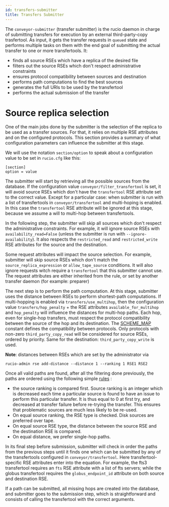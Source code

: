 ```yaml
---
id: transfers-submitter
title: Transfers Submitter
---
```


The `conveyor-submitter` (transfer submitter) is the rucio daemon in charge
of submitting transfers for execution by an external third-party-copy
trasfertool. As input, it gets the transfer requests in `queued` state and
performs multiple tasks on them with the end goal of submitting the actual
transfer to one or more transfertools. It:

- finds all source RSEs which have a replica of the desired file
- filters out the source RSEs which don't respect administrative constraints
- ensures protocol compatibility between sources and destination
- performs path computations to find the best sources
- generates the full URIs to be used by the transfertool
- performs the actual submission of the transfer

# Source replica selection

One of the main jobs done by the submitter is the selection of the replica
to be used as a transfer sources. For that, it relies on multiple RSE
attributes and on the configured protocols. This section provides a summary
of what configuration parameters can influence the submitter at this stage.

We will use the notation `section/option` to speak about a configuration
value to be set in `rucio.cfg` like this:

```text
[section]
option = value
```

The submitter will start by retrieving all the possible sources from the
database. If the configuration value `conveyor/filter_transfertool` is set, it
will avoid source RSEs which don't have the `transfertool` RSE attribute
set to the correct value. Except for a particular case: when submitter is
run with a list of transfertools in `conveyor/transfertool` and multi-hoping
is enabled. In this case the `transfertool` RSE attribute will be ignored at
this stage, because we assume a will to multi-hop between transfertools.

In the following step, the submitter will skip all sources which don't
respect the administrative constraints. For example, it will ignore source
RSEs with `availability_read=False` (unless the submitter is run with
`--ignore-availability`). It also respects the `restricted_read` and
`restricted_write` RSE attributes for the source and the destination.

Some request attributes will impact the source selection. For example, submitter
will skip source RSEs which don't match the `source_replica_expression` or
`allow_tape_source` conditions. It will also ignore requests witch require a
`transfertool` that this submitter cannot use. The request attributes are
either inherited from the rule, or set by another transfer daemon
(for example: preparer)

The next step is to perform the path computation. At this stage, submitter
uses the distance between RSEs to perform shortest-path computations. If
multi-hopping is enabled via `transfers/use_multihop`, then the configuration
value `transfers/hop_penalty` + the RSE attributes `available_for_multihop`
and `hop_penalty` will influence the distances for multi-hop paths.
Each hop, even for single-hop transfers, must respect the protocol
compatibility between the source of the hop and its destination. The
[SCHEME_MAP](https://github.com/rucio/rucio/blob/1b8ca368523d13fd11bc0b32c14528f2fcec778b/lib/rucio/common/constants.py#L48)
constant defines the compatibility between protocols. Only protocols with
non-zero `third_party_copy_read` will be considered for source RSEs, ordered
by priority. Same for the destination: `third_party_copy_write` is used.

**Note**: distances between RSEs which are set by the administrator via

```shell
rucio-admin rse add-distance --distance 1 --ranking 1 RSE1 RSE2
```

Once all valid paths are found, after all the filtering done previously,
the paths are ordered using the following simple
[rules](https://github.com/rucio/rucio/blob/608c9b1dc834f07396cc49dfcbc3daa613b61d56/lib/rucio/core/transfer.py#L905)
:

- the source ranking is compared first. Source ranking is an integer which is
  decreased each time a particular source is found to have an issue to perform
  this particular transfer. It is thus equal to 0 at first try, and decreased
  at transfer failure before re-trying the transfer. This ensures that
  problematic sources are much less likely to be re-used.
- On equal source ranking, the RSE type is checked. Disk sources are preferred
  over tape.
- On equal source RSE type, the distance between the source RSE and the
  destination RSE is compared.
- On equal distance, we prefer single-hop paths.

In its final step before submission, submitter will check in order the
paths from the previous steps until it finds one which can be submitted by
any of the transfertools configured in `conveyor/transfertool`. Here
transfertool-specific RSE attributes enter into the equation. For example,
the fts3 transfertool requires an `fts` RSE attribute with a list of fts
servers; while the globus transfertool requires the `globus_endpoint_id`
attribute on both source and destination RSE.

If a path can be submitted, all missing hops are created into the database,
and submitter goes to the submission step, which is straightforward and
consists of calling the transfertool with the correct arguments.

